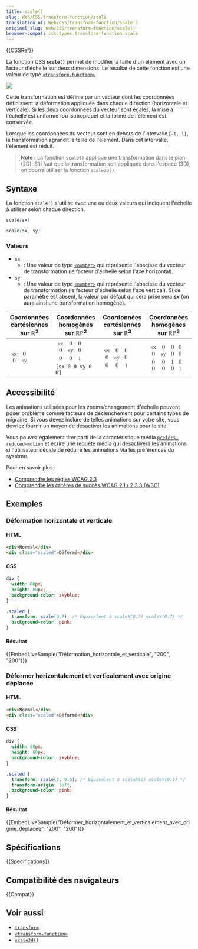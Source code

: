 ```yaml
---
title: scale()
slug: Web/CSS/transform-function/scale
translation_of: Web/CSS/transform-function/scale()
original_slug: Web/CSS/transform-function/scale()
browser-compat: css.types.transform-function.scale
---
```

{{CSSRef}}

La fonction CSS **`scale()`** permet de modifier la taille d'un élément avec un facteur d'échelle sur deux dimensions. Le résultat de cette fonction est une valeur de type [`<transform-function>`](/fr/docs/Web/CSS/transform-function).

![](scale.png)

Cette transformation est définie par un vecteur dont les coordonnées définissent la déformation appliquée dans chaque direction (horizontale et verticale). Si les deux coordonnées du vecteur sont égales, la mise à l'échelle est uniforme (ou isotropique) et la forme de l'élément est conservée.

Lorsque les coordonnées du vecteur sont en dehors de l'intervalle \[`-1, 1]`, la transformation agrandit la taille de l'élément. Dans cet intervalle, l'élément est réduit.

> **Note :** La fonction `scale()` applique une transformation dans le plan (2D). S'il faut que la transformation soit appliquée dans l'espace (3D), on pourra utiliser la fonction `scale3D()`.

## Syntaxe

La fonction `scale()` s'utilise avec une ou deux valeurs qui indiquent l'échelle à utiliser selon chaque direction.


```css
scale(sx)

scale(sx, sy)
```

### Valeurs

- `sx`
  - : Une valeur de type [`<number>`](/fr/docs/Web/CSS/number) qui représente l'abscisse du vecteur de transformation (le facteur d'échelle selon l'axe horizontal).
- `sy`
  - : Une valeur de type [`<number>`](/fr/docs/Web/CSS/number) qui représente l'abscisse du vecteur de transformation (le facteur d'échelle selon l'axe vertical). Si ce paramètre est absent, la valeur par défaut qui sera prise sera **_sx_** (on aura ainsi une transformation homogène).

<table class="standard-table">
  <thead>
    <tr>
      <th scope="col">Coordonnées cartésiennes sur ℝ<sup>2</sup></th>
      <th scope="col">Coordonnées homogènes sur ℝℙ<sup>2</sup></th>
      <th scope="col">Coordonnées cartésiennes sur ℝ<sup>3</sup></th>
      <th scope="col">Coordonnées homogènes sur ℝℙ<sup>3</sup></th>
    </tr>
  </thead>
  <tbody>
    <tr>
      <td rowspan="2">
        <math
          ><mfenced
            ><mtable
              ><mtr
                ><mtd><mi>sx</mi> </mtd><mtd><mn>0</mn> </mtd></mtr
              ><mtr
                ><mtd><mn>0</mn> </mtd><mtd><mi>sy</mi></mtd></mtr
              ></mtable
            ></mfenced
          ></math
        >
      </td>
      <td>
        <math
          ><mfenced
            ><mtable
              ><mtr
                ><mtd><mi>sx</mi> </mtd><mtd><mn>0</mn> </mtd
                ><mtd><mn>0</mn> </mtd></mtr
              ><mtr
                ><mtd><mn>0</mn> </mtd><mtd><mi>sy</mi> </mtd
                ><mtd><mn>0</mn> </mtd></mtr
              ><mtr
                ><mtd><mn>0</mn> </mtd><mtd><mn>0</mn> </mtd
                ><mtd><mn>1</mn></mtd></mtr
              ></mtable
            ></mfenced
          ></math
        >
      </td>
      <td rowspan="2">
        <math
          ><mfenced
            ><mtable
              ><mtr
                ><mtd><mi>sx</mi> </mtd><mtd><mn>0</mn> </mtd
                ><mtd><mn>0</mn> </mtd></mtr
              ><mtr
                ><mtd><mn>0</mn> </mtd><mtd><mi>sy</mi> </mtd
                ><mtd><mn>0</mn> </mtd></mtr
              ><mtr
                ><mtd><mn>0</mn> </mtd><mtd><mn>0</mn> </mtd
                ><mtd><mn>1</mn></mtd></mtr
              ></mtable
            ></mfenced
          ></math
        >
      </td>
      <td rowspan="2">
        <math
          ><mfenced
            ><mtable
              ><mtr
                ><mtd><mi>sx</mi> </mtd><mtd><mn>0</mn> </mtd
                ><mtd><mn>0</mn> </mtd><mtd><mn>0</mn> </mtd></mtr
              ><mtr
                ><mtd><mn>0</mn> </mtd><mtd><mi>sy</mi> </mtd
                ><mtd><mn>0</mn> </mtd><mtd><mn>0</mn> </mtd></mtr
              ><mtr
                ><mtd><mn>0</mn> </mtd><mtd><mn>0</mn> </mtd
                ><mtd><mn>1</mn> </mtd><mtd><mn>0</mn> </mtd></mtr
              ><mtr
                ><mtd><mn>0</mn> </mtd><mtd><mn>0</mn> </mtd
                ><mtd><mn>0</mn> </mtd><mtd><mn>1</mn></mtd></mtr
              ></mtable
            ></mfenced
          ></math
        >
      </td>
    </tr>
    <tr>
      <td><code>[sx 0 0 sy 0 0]</code></td>
    </tr>
  </tbody>
</table>

## Accessibilité

Les animations utilisées pour les zooms/changement d'échelle peuvent poser problème comme facteurs de déclenchement pour certains types de migraine. Si vous devez inclure de telles animations sur votre site, vous devriez fournir un moyen de désactiver les animations pour le site.

Vous pouvez également tirer parti de la caractéristique média [`prefers-reduced-motion`](/fr/docs/Web/CSS/@media/prefers-reduced-motion) et écrire une requête média qui désactivera les animations si l'utilisateur décide de réduire les animations via les préférences du système.

Pour en savoir plus :

- [Comprendre les règles WCAG 2.3](/fr/docs/Web/Accessibility/Understanding_WCAG/Operable#guideline_2.3_%e2%80%94_seizures_and_physical_reactions_do_not_design_content_in_a_way_that_is_known_to_cause_seizures_or_physical_reactions)
- [Comprendre les critères de succès WCAG 2.1 / 2.3.3 (W3C)](https://www.w3.org/WAI/WCAG21/Understanding/animation-from-interactions)

## Exemples

### Déformation horizontale et verticale

#### HTML

```html
<div>Normal</div>
<div class="scaled">Déformé</div>
```

#### CSS

```css
div {
  width: 80px;
  height: 80px;
  background-color: skyblue;
}

.scaled {
  transform: scale(0.7); /* Équivalent à scaleX(0.7) scaleY(0.7) */
  background-color: pink;
}
```

#### Résultat

{{EmbedLiveSample("Déformation_horizontale_et_verticale", "200", "200")}}

### Déformer horizontalement et verticalement avec origine déplacée

#### HTML

```html
<div>Normal</div>
<div class="scaled">Déformé</div>
```

#### CSS

```css
div {
  width: 80px;
  height: 80px;
  background-color: skyblue;
}

.scaled {
  transform: scale(2, 0.5); /* Équivalent à scaleX(2) scaleY(0.5) */
  transform-origin: left;
  background-color: pink;
}
```

#### Résultat

{{EmbedLiveSample("Déformer_horizontalement_et_verticalement_avec_origine_déplacée", "200", "200")}}

## Spécifications

{{Specifications}}

## Compatibilité des navigateurs

{{Compat}}

## Voir aussi

- [`transform`](/fr/docs/Web/CSS/transform)
- [`<transform-function>`](/fr/docs/Web/CSS/transform-function)
- [`scale3d()`](</fr/docs/Web/CSS/transform-function/scale3d()>)
